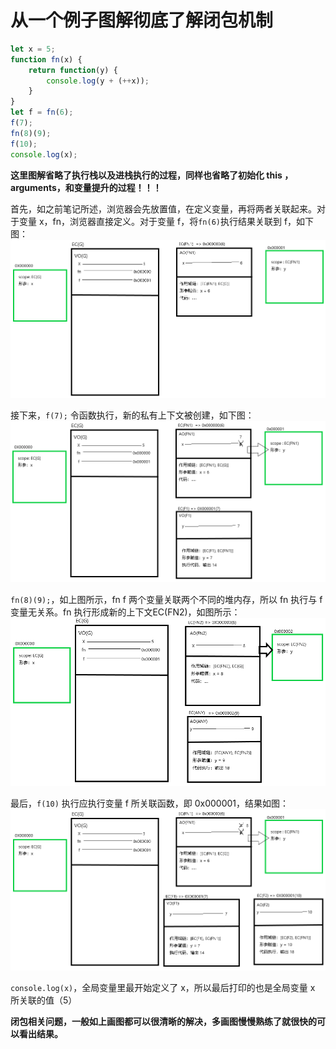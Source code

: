 # 从一个例子图解彻底了解闭包机制
```javascript
let x = 5;
function fn(x) {
    return function(y) {
        console.log(y + (++x));
    }
}
let f = fn(6);
f(7);
fn(8)(9);
f(10);
console.log(x);
```

**这里图解省略了执行栈以及进栈执行的过程，同样也省略了初始化 this ，arguments，和变量提升的过程！！！**

首先，如之前笔记所述，浏览器会先放置值，在定义变量，再将两者关联起来。对于变量 x，fn，浏览器直接定义。对于变量 f，将`fn(6)`执行结果关联到 f，如下图：
<img src="../.vuepress/public/imgs/five/5-1.png">

接下来，`f(7);` 令函数执行，新的私有上下文被创建，如下图：
<img src="../.vuepress/public/imgs/five/5-2.png">

`fn(8)(9);`，如上图所示，fn f 两个变量关联两个不同的堆内存，所以 fn 执行与 f 变量无关系。fn 执行形成新的上下文EC(FN2)，如图所示：
<img src="../.vuepress/public/imgs/five/5-3.png">

最后，`f(10)` 执行应执行变量 f 所关联函数，即 0x000001，结果如图：
<img src="../.vuepress/public/imgs/five/5-4.png">

`console.log(x)`，全局变量里最开始定义了 x，所以最后打印的也是全局变量 x 所关联的值（5）

**闭包相关问题，一般如上画图都可以很清晰的解决，多画图慢慢熟练了就很快的可以看出结果。**

